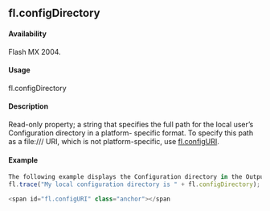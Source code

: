 ## fl.configDirectory

#### Availability

Flash MX 2004.

#### Usage

fl.configDirectory

#### Description

Read-only property; a string that specifies the full path for the local user’s Configuration directory in a platform- specific format. To specify this path as a file:/// URI, which is not platform-specific, use [fl.configURI](#fl.configURI).

#### Example

```javascript
The following example displays the Configuration directory in the Output panel:
fl.trace("My local configuration directory is " + fl.configDirectory);

<span id="fl.configURI" class="anchor"></span
```